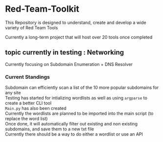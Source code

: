 # Red-Team-Toolkit
This Repository is designed to understand, create and develop a wide variety of Red Team Tools

Currently a long-term project that will host over 20 tools once completed

## topic currently in testing : Networking

Currently focusing on Subdomain Enumeration + DNS Resolver

### Current Standings

Subdomain can efficiently scan a list of the 10 more popular subdomains for any site  
Testing has started for intializing wordlists as well as using `argparse` to create a better CLI tool  
`Main.py` has also been created  
Currently the wordlists are planned to be imported into the main script (to replace the word list)  
Once done, it will automatically filter out existing and non existing subdomains, and save them to a new txt file  
Currently there should be a way to do either a wordlist or use an API
